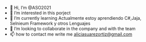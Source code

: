 - 👋 Hi, I’m @ASO2021
- 👀 I’m interested in this porject
- 🌱 I’m currently learning Actualmente estoy aprendiendo C#,Jaja, Selnieum Framework y otros Lenguajes
- 💞️ I’m looking to collaborate in the company and with the team
- 📫 how to contact me write me aliciasuarezortiz@gmail.com

<!---
ASO2021/ASO2021 is a ✨ special ✨ repository because its `README.md` (this file) appears on your GitHub profile.
You can click the Preview link to take a look at your changes.
--->
